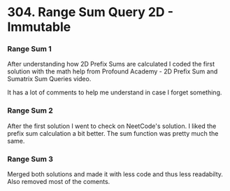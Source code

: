 
# 304. Range Sum Query 2D - Immutable

### Range Sum 1

After understanding how 2D Prefix Sums are calculated I coded the first solution with the math help from Profound Academy - 2D Prefix Sum and Sumatrix Sum Queries video.

It has a lot of comments to help me understand in case I forget something.

### Range Sum 2

After the first solution I went to check on NeetCode's solution. I liked the prefix sum calculation a bit better. The sum function was pretty much the same.

### Range Sum 3

Merged both solutions and made it with less code and thus less readabilty. Also removed most of the coments.
